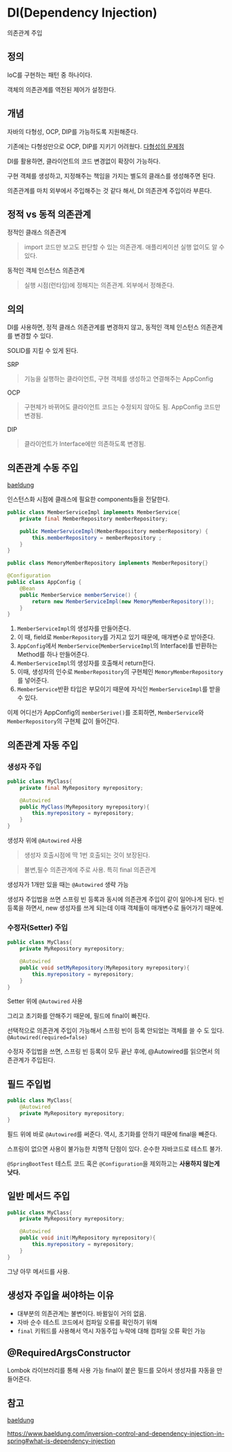 # DI(Dependency Injection)
의존관계 주입

## 정의
IoC를 구현하는 패턴 중 하나이다.

객체의 의존관계를 역전된 제어가 설정한다.

## 개념
자바의 다형성, OCP, DIP를 가능하도록 지원해준다.

기존에는 다형성만으로 OCP, DIP를 지키기 어려웠다.
[다형성의 문제점](../../Java/객체지향/객체지향%20특징.md)

DI를 활용하면, 클라이언트의 코드 변경없이 확장이 가능하다.

구현 객체를 생성하고, 지정해주는 책임을 가지는 별도의 클래스를 생성해주면 된다.

의존관계를 마치 외부에서 주입해주는 것 같다 해서, DI 의존관계 주입이라 부른다.

## 정적 vs 동적 의존관계
정적인 클래스 의존관계
>import 코드만 보고도 판단할 수 있는 의존관계. 애플리케이션 실행 없이도 알 수 있다.

동적인 객체 인스턴스 의존관계
> 실행 시점(런타임)에 정해지는 의존관계. 외부에서 정해준다.

## 의의
DI를 사용하면, 정적 클래스 의존관계를 변경하지 않고, 동적인 객체 인스턴스 의존관계를 변경할 수 있다.

SOLID를 지킬 수 있게 된다. 

SRP
>기능을 실행하는 클라이언트, 구현 객체를 생성하고 연결해주는 AppConfig

OCP
>구현체가 바뀌어도 클라이언트 코드는 수정되지 않아도 됨. AppConfig 코드만 변경됨.

DIP
>클라이언트가 Interface에만 의존하도록 변경됨.

## 의존관계 수동 주입
[baeldung](https://www.baeldung.com/constructor-injection-in-spring)

인스턴스화 시점에 클래스에 필요한 components들을 전달한다.

~~~java
public class MemberServiceImpl implements MemberService{
    private final MemberRepository memberRepository;

    public MemberServiceImpl(MemberRepository memberRepository) {
        this.memberRepository = memberRepository ;
    }
}
~~~

~~~java
public class MemoryMemberRepository implements MemberRepository{}
~~~

~~~java
@Configuration
public class AppConfig {
    @Bean
    public MemberService memberService() {
        return new MemberServiceImpl(new MemoryMemberRepository());
    }
}
~~~
1. `MemberServiceImpl`의 생성자를 만들어준다. 
2. 이 때, field로 `MemberRepository`를 가지고 있기 때문에, 매개변수로 받아준다.
3. `AppConfig`에서 `MemberService`(`MemberServiceImpl`의 Interface)를 반환하는 Method를 하나 만들어준다.
4. `MemberServiceImpl`의 생성자를 호출해서 return한다.
5. 이때, 생성자의 인수로 `MemberRepository`의 구현체인 `MemoryMemberRepository`를 넣어준다.
6. `MemberService`반환 타입은 부모이기 때문에 자식인 `MemberServiceImpl`를 받을 수 있다.

이제 어디선가 AppConfig의 `memberSerive()`를 조회하면, `MemberService`와 `MemberRepository`의 구현체 값이 들어간다.
 
## 의존관계 자동 주입

### 생성자 주입
~~~java
public class MyClass{
    private final MyRepository myrepository;

    @Autowired
    public MyClass(MyRepository myrepository){
        this.myrepository = myrepository;
    }
}
~~~
생성자 위에 `@Autowired` 사용

>생성자 호출시점에 딱 1번 호출되는 것이 보장된다. 

>불변,필수 의존관계에 주로 사용. 특히 final 의존관계

생성자가 1개만 있을 때는 `@Autowired` 생략 가능

생성자 주입법을 쓰면 스프링 빈 등록과 동시에 의존관계 주입이 같이 일어나게 된다. 빈 등록을 하면서, new 생성자를 쓰게 되는데 이때 객체들이 매개변수로 들어가기 때문에.

### 수정자(Setter) 주입
~~~java
public class MyClass{
    private MyRepository myrepository;

    @Autowired
    public void setMyRepository(MyRepository myrepository){
        this.myrepository = myrepository;
    }
}
~~~
Setter 위에 `@Autowired` 사용

그리고 초기화를 안해주기 때문에, 필드에 final이 빠진다.

선택적으로 의존관계 주입이 가능해서 스프링 빈이 등록 안되었는 객체를 쓸 수 도 있다. `@Autowired(required=false)`

수정자 주입법을 쓰면, 스프링 빈 등록이 모두 끝난 후에, @Autowired를 읽으면서 의존관계가 주입된다.  

## 필드 주입법
~~~java
public class MyClass{
    @Autowired
    private MyRepository myrepository;
}
~~~
필드 위에 바로 `@Autowired`를 써준다.
역시, 초기화를 안하기 때문에 final을 빼준다.

스프링이 없으면 사용이 불가능한 치명적 단점이 있다. 순수한 자바코드로 테스트 불가.

`@SpringBootTest` 테스트 코드 혹은 `@Configuration`을 제외하고는 **사용하지 않는게 낫다.**

## 일반 메서드 주입
~~~java
public class MyClass{
    private MyRepository myrepository;

    @Autowired
    public void init(MyRepository myrepository){
        this.myrepository = myrepository;
    }
}
~~~
그냥 아무 메서드를 사용.

## 생성자 주입을 써야하는 이유
* 대부분의 의존관계는 불변이다. 바뀔일이 거의 없음.
* 자바 순수 테스트 코드에서 컴파일 오류를 확인하기 위해
* `final` 키워드를 사용해서 역시 자동주입 누락에 대해 컴파일 오류 확인 가능

## @RequiredArgsConstructor
Lombok 라이브러리를 통해 사용 가능
final이 붙은 필드를 모아서 생성자를 자동을 만들어준다.

## 참고
[baeldung](https://www.baeldung.com/tag/spring-di)

https://www.baeldung.com/inversion-control-and-dependency-injection-in-spring#what-is-dependency-injection